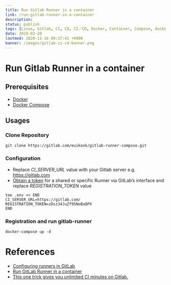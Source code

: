 ```yaml
---
title: Run Gitlab Runner in a container
link: /run-gitlab-runner-in-a-container
description: 
status: publish
tags: [Linux, Gitlab, CI, CD, CI／CD, Docker, Container, Compose, docker-compose]
date: 2019-02-20
lastmod: 2020-11-16 09:37:41 +0900
banner: /images/gitlab-ci-cd-banner.png
---
```

# Run Gitlab Runner in a container

## Prerequisites
* [Docker](https://www.docker.com/)
* [Docker Compose](https://docs.docker.com/compose/)

## Usages

### Clone Repository

```
git clone https://gitlab.com/euikook/gitlab-runner-compose.git
```

<!--more-->

###  Configuration
* Replace *CI_SERVER_URL* value with your Gitlab server e.g. https://gitlab.com
* [Obtain a token](https://docs.gitlab.com/ee/ci/runners/) for a shared or specific Runner via GitLab’s interface and replace *REGISTRATION_TOKEN* value

```
tee .env << END
CI_SERVER_URL=https://gitlab.com/
REGISTRATION_TOKEN=zDsz34JuZf95NoBaQPX
END
```

### Registration and run gitlab-runner

```
docker-compose up -d
```

# References
* [Configuring runners in GitLab](https://docs.gitlab.com/ee/ci/runners/)
* [Run GitLab Runner in a container](https://docs.gitlab.com/runner/install/docker.html)
* [This one trick gives you unlimited CI minutes on Gitlab.](https://dev.to/imichael/this-one-trick-gives-you-unlimited-ci-minutes-on-gitlab-e92)
